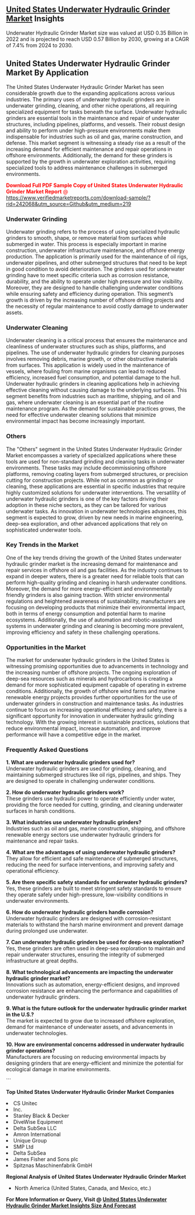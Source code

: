 <h2><a href="https://www.verifiedmarketreports.com/download-sample/?rid=242068&amp;utm_source=Github&amp;utm_medium=219" target="_blank">United States Underwater Hydraulic Grinder Market</a> Insights</h2><p>Underwater Hydraulic Grinder Market size was valued at USD 0.35 Billion in 2022 and is projected to reach USD 0.57 Billion by 2030, growing at a CAGR of 7.4% from 2024 to 2030.</p><p> <h2>United States Underwater Hydraulic Grinder Market By Application</h2> <p>The United States Underwater Hydraulic Grinder Market has seen considerable growth due to the expanding applications across various industries. The primary uses of underwater hydraulic grinders are in underwater grinding, cleaning, and other niche operations, all requiring specialized equipment for tasks beneath the surface. Underwater hydraulic grinders are essential tools in the maintenance and repair of underwater structures, including pipelines, platforms, and vessels. Their robust design and ability to perform under high-pressure environments make them indispensable for industries such as oil and gas, marine construction, and defense. This market segment is witnessing a steady rise as a result of the increasing demand for efficient maintenance and repair operations in offshore environments. Additionally, the demand for these grinders is supported by the growth in underwater exploration activities, requiring specialized tools to address maintenance challenges in submerged environments. <p><span class=""><span style="color: #ff0000;"><strong>Download Full PDF Sample Copy of United States Underwater Hydraulic Grinder Market Report</strong> @ </span><a href="https://www.verifiedmarketreports.com/download-sample/?rid=242068&amp;utm_source=Github&amp;utm_medium=219" target="_blank">https://www.verifiedmarketreports.com/download-sample/?rid=242068&amp;utm_source=Github&amp;utm_medium=219</a></span></p></p> <h3>Underwater Grinding</h3> <p>Underwater grinding refers to the process of using specialized hydraulic grinders to smooth, shape, or remove material from surfaces while submerged in water. This process is especially important in marine construction, underwater infrastructure maintenance, and offshore energy production. The application is primarily used for the maintenance of oil rigs, underwater pipelines, and other submerged structures that need to be kept in good condition to avoid deterioration. The grinders used for underwater grinding have to meet specific criteria such as corrosion resistance, durability, and the ability to operate under high pressure and low visibility. Moreover, they are designed to handle challenging underwater conditions while ensuring safety and efficiency during operation. This segment’s growth is driven by the increasing number of offshore drilling projects and the necessity of regular maintenance to avoid costly damage to underwater assets. <h3>Underwater Cleaning</h3> <p>Underwater cleaning is a critical process that ensures the maintenance and cleanliness of underwater structures such as ships, platforms, and pipelines. The use of underwater hydraulic grinders for cleaning purposes involves removing debris, marine growth, or other obstructive materials from surfaces. This application is widely used in the maintenance of vessels, where fouling from marine organisms can lead to reduced efficiency, increased fuel consumption, and potential damage to the hull. Underwater hydraulic grinders in cleaning applications help in achieving effective cleaning without causing damage to the underlying surfaces. This segment benefits from industries such as maritime, shipping, and oil and gas, where underwater cleaning is an essential part of the routine maintenance program. As the demand for sustainable practices grows, the need for effective underwater cleaning solutions that minimize environmental impact has become increasingly important. <h3>Others</h3> <p>The "Others" segment in the United States Underwater Hydraulic Grinder Market encompasses a variety of specialized applications where these tools are used for non-standard grinding and cleaning tasks in underwater environments. These tasks may include decommissioning offshore platforms, removing coating layers from submerged structures, or precision cutting for construction projects. While not as common as grinding or cleaning, these applications are essential in specific industries that require highly customized solutions for underwater interventions. The versatility of underwater hydraulic grinders is one of the key factors driving their adoption in these niche sectors, as they can be tailored for various underwater tasks. As innovation in underwater technologies advances, this segment is expected to grow, driven by new needs in marine engineering, deep-sea exploration, and other advanced applications that rely on sophisticated underwater tools. <h3>Key Trends in the Market</h3> <p>One of the key trends driving the growth of the United States underwater hydraulic grinder market is the increasing demand for maintenance and repair services in offshore oil and gas facilities. As the industry continues to expand in deeper waters, there is a greater need for reliable tools that can perform high-quality grinding and cleaning in harsh underwater conditions. Moreover, the demand for more energy-efficient and environmentally friendly grinders is also gaining traction. With stricter environmental regulations and heightened awareness of sustainability, manufacturers are focusing on developing products that minimize their environmental impact, both in terms of energy consumption and potential harm to marine ecosystems. Additionally, the use of automation and robotic-assisted systems in underwater grinding and cleaning is becoming more prevalent, improving efficiency and safety in these challenging operations. <h3>Opportunities in the Market</h3> <p>The market for underwater hydraulic grinders in the United States is witnessing promising opportunities due to advancements in technology and the increasing number of offshore projects. The ongoing exploration of deep-sea resources such as minerals and hydrocarbons is creating a demand for more sophisticated equipment capable of operating in extreme conditions. Additionally, the growth of offshore wind farms and marine renewable energy projects provides further opportunities for the use of underwater grinders in construction and maintenance tasks. As industries continue to focus on increasing operational efficiency and safety, there is a significant opportunity for innovation in underwater hydraulic grinding technology. With the growing interest in sustainable practices, solutions that reduce environmental impact, increase automation, and improve performance will have a competitive edge in the market. <h3>Frequently Asked Questions</h3> <p><strong>1. What are underwater hydraulic grinders used for?</strong><br>Underwater hydraulic grinders are used for grinding, cleaning, and maintaining submerged structures like oil rigs, pipelines, and ships. They are designed to operate in challenging underwater conditions.</p> <p><strong>2. How do underwater hydraulic grinders work?</strong><br>These grinders use hydraulic power to operate efficiently under water, providing the force needed for cutting, grinding, and cleaning underwater surfaces in harsh conditions.</p> <p><strong>3. What industries use underwater hydraulic grinders?</strong><br>Industries such as oil and gas, marine construction, shipping, and offshore renewable energy sectors use underwater hydraulic grinders for maintenance and repair tasks.</p> <p><strong>4. What are the advantages of using underwater hydraulic grinders?</strong><br>They allow for efficient and safe maintenance of submerged structures, reducing the need for surface interventions, and improving safety and operational efficiency.</p> <p><strong>5. Are there specific safety standards for underwater hydraulic grinders?</strong><br>Yes, these grinders are built to meet stringent safety standards to ensure they operate safely under high-pressure, low-visibility conditions in underwater environments.</p> <p><strong>6. How do underwater hydraulic grinders handle corrosion?</strong><br>Underwater hydraulic grinders are designed with corrosion-resistant materials to withstand the harsh marine environment and prevent damage during prolonged use underwater.</p> <p><strong>7. Can underwater hydraulic grinders be used for deep-sea exploration?</strong><br>Yes, these grinders are often used in deep-sea exploration to maintain and repair underwater structures, ensuring the integrity of submerged infrastructure at great depths.</p> <p><strong>8. What technological advancements are impacting the underwater hydraulic grinder market?</strong><br>Innovations such as automation, energy-efficient designs, and improved corrosion resistance are enhancing the performance and capabilities of underwater hydraulic grinders.</p> <p><strong>9. What is the future outlook for the underwater hydraulic grinder market in the U.S.?</strong><br>The market is expected to grow due to increased offshore exploration, demand for maintenance of underwater assets, and advancements in underwater technologies.</p> <p><strong>10. How are environmental concerns addressed in underwater hydraulic grinder operations?</strong><br>Manufacturers are focusing on reducing environmental impacts by designing grinders that are energy-efficient and minimize the potential for ecological damage in marine environments.</p> ```</p><p><strong>Top United States Underwater Hydraulic Grinder Market Companies</strong></p><div data-test-id=""><p><li>CS Unitec</li><li> Inc.</li><li> Stanley Black & Decker</li><li> DiveWise Equipment</li><li> Delta SubSea LLC</li><li> Amron International</li><li> Unique Group</li><li> SMP Ltd</li><li> Delta SubSea</li><li> James Fisher and Sons plc</li><li> Spitznas Maschinenfabrik GmbH</li></p><div><strong>Regional Analysis of&nbsp;United States Underwater Hydraulic Grinder Market</strong></div><ul><li dir="ltr"><p dir="ltr">North America&nbsp;(United States, Canada, and Mexico, etc.)</p></li></ul><p><strong>For More Information or Query, Visit @&nbsp;</strong><strong><a href="https://www.verifiedmarketreports.com/product/underwater-hydraulic-grinder-market/?utm_source=Github&amp;utm_medium=219" target="_blank">United States Underwater Hydraulic Grinder Market Insights Size And Forecast</a></strong></p></div>

